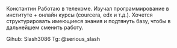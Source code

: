 Константин
Работаю в телекоме.
Изучал программирование в институте + онлайн курсы (courcera, edx и т.д.). Хочется структурировать имеющиеся знания и подтянуть базу, чтобы в дальнейшем сменить работу. 

Gihub: Slash3086
Tg: @serious_slash
